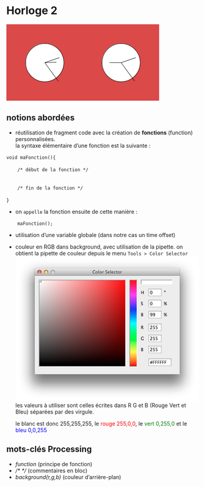 Horloge 2
===============
![ScreenShot](screenshot.png)

## notions abordées

- réutilisation de fragment code avec la création de **fonctions** (function) personnalisées.<br/>
la syntaxe élémentaire d’une fonction est la suivante :
	
```
void maFonction(){

	/* début de la fonction */
	
	
	/* fin de la fonction */
	
}
```
- on `appelle` la fonction ensuite de cette manière :
	
```
	maFonction();
```

- utilisation d’une variable globale (dans notre cas un time offset)
- couleur en RGB dans background, avec utilisation de la pipette. on obtient la pipette de couleur depuis le menu `Tools > Color Selector`
![color selector](color_selector.png) 
les valeurs à utiliser sont celles écrites dans R G et B (Rouge Vert et Bleu) séparées par des virgule. 

	le blanc est donc 255,255,255, le <span style="color:red;">rouge 255,0,0</span>, le <span style="color:green;">vert 0,255,0</span> et le <span style="color:blue;">bleu 0,0,255</span>



## mots-clés Processing

- *function* (principe de fonction)
- */\* \*/* (commentaires en bloc)
- *background(r,g,b)* (couleur d’arrière-plan)


